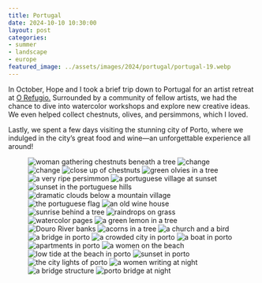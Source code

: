 ```yaml
---
title: Portugal
date: 2024-10-10 10:30:00
layout: post
categories:
- summer
- landscape
- europe
featured_image: ../assets/images/2024/portugal/portugal-19.webp
---
```

In October, Hope and I took a brief trip down to Portugal for an artist retreat at [O Refugio.](https://orefugio.org/en/home/) Surrounded by a community of fellow artists, we had the chance to dive into watercolor workshops and explore new creative ideas. We even helped collect chestnuts, olives, and persimmons, which I loved.

Lastly, we spent a few days visiting the stunning city of Porto, where we indulged in the city’s great food and wine—an unforgettable experience all around!

<figure class="masonry">
<img src="/assets/images/2024/portugal/portugal-1.webp" alt="woman gathering chestnuts beneath a tree" loading="eager">
<img src="/assets/images/2024/portugal/portugal-2.webp" alt="change" loading="eager">
<img src="/assets/images/2024/portugal/portugal-3.webp" alt="change" loading="eager">

<img class ="two" src="/assets/images/2024/portugal/portugal-4.webp" alt="close up of chestnuts">
<img src="/assets/images/2024/portugal/portugal-5.webp" alt="green olvies in a tree">

<img src="/assets/images/2024/portugal/portugal-6.webp" alt="a very ripe persimmon">
<img class ="two" src="/assets/images/2024/portugal/portugal-7.webp" alt="a portuguese village at sunset">

<img class="three" src="/assets/images/2024/portugal/portugal-13.webp" alt="sunset in the portuguese hills">

<img class ="two" src="/assets/images/2024/portugal/portugal-9.webp" alt="dramatic clouds below a mountain village">
<img src="/assets/images/2024/portugal/portugal-12.webp" alt="the portuguese flag">

<img src="/assets/images/2024/portugal/portugal-15.webp" alt="an old wine house">
<img class ="two" src="/assets/images/2024/portugal/portugal-8.webp" alt="sunrise behind a tree">

<img src="/assets/images/2024/portugal/portugal-11.webp" alt="raindrops on grass">
<img src="/assets/images/2024/portugal/portugal-14.webp" alt="watercolor pages">
<img src="/assets/images/2024/portugal/portugal-10.webp" alt="a green lemon in a tree">

<img class="two" src="/assets/images/2024/portugal/portugal-16.webp" alt="Douro River banks">
<img src="/assets/images/2024/portugal/portugal-18.webp" alt="acorns in a tree">

<img src="/assets/images/2024/portugal/portugal-21.webp" alt="a church and a bird">
<img class="two" src="/assets/images/2024/portugal/portugal-19.webp" alt="a bridge in porto">

<img src="/assets/images/2024/portugal/portugal-24.webp" alt="a crowded city in porto">
<img src="/assets/images/2024/portugal/portugal-20.webp" alt="a boat in porto">
<img src="/assets/images/2024/portugal/portugal-26.webp" alt="apartments in porto">

<img src="/assets/images/2024/portugal/portugal-27.webp" alt="a women on the beach">
<img class="two" src="/assets/images/2024/portugal/portugal-28.webp" alt="low tide at the beach in porto">

<img class="three" src="/assets/images/2024/portugal/portugal-29.webp" alt="sunset in porto">

<img class="two" src="/assets/images/2024/portugal/portugal-32.webp" alt="the city lights of porto">
<img src="/assets/images/2024/portugal/portugal-33.webp" alt="a women writing at night">

<img src="/assets/images/2024/portugal/portugal-35.webp" alt="a bridge structure">
<img class="two" src="/assets/images/2024/portugal/portugal-31.webp" alt="porto bridge at night">

</figure>

